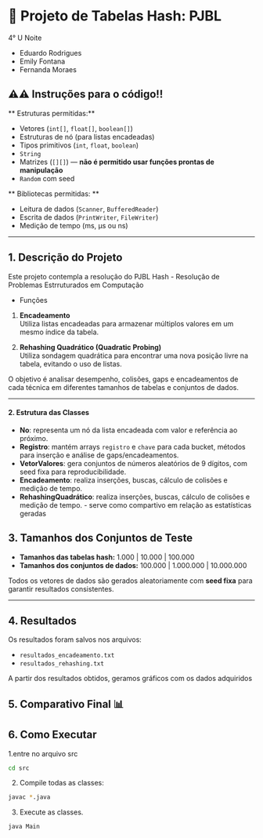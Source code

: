 
# 📂 Projeto de Tabelas Hash: PJBL

4° U Noite
- Eduardo Rodrigues
- Emily Fontana
- Fernanda Moraes

## ⚠️⚠️ Instruções para o código!!
** Estruturas permitidas:**
- Vetores (`int[]`, `float[]`, `boolean[]`)
- Estruturas de nó (para listas encadeadas)
- Tipos primitivos (`int`, `float`, `boolean`)
- `String`
- Matrizes (`[][]`) — **não é permitido usar funções prontas de manipulação**
- `Random` com seed

** Bibliotecas permitidas: **
- Leitura de dados (`Scanner`, `BufferedReader`)
- Escrita de dados (`PrintWriter`, `FileWriter`)
- Medição de tempo (ms, µs ou ns)

---

## 1. Descrição do Projeto

Este projeto contempla a resolução do PJBL Hash - Resolução de Problemas Estrruturados em Computação

- Funções

1. **Encadeamento**  
   Utiliza listas encadeadas para armazenar múltiplos valores em um mesmo índice da tabela.

2. **Rehashing Quadrático (Quadratic Probing)**  
   Utiliza sondagem quadrática para encontrar uma nova posição livre na tabela, evitando o uso de listas.

O objetivo é analisar desempenho, colisões, gaps e encadeamentos de cada técnica em diferentes tamanhos de tabelas e conjuntos de dados.

---

#### 2. Estrutura das Classes

- **No**: representa um nó da lista encadeada com valor e referência ao próximo.  
- **Registro**: mantém arrays `registro` e `chave` para cada bucket, métodos para inserção e análise de gaps/encadeamentos.  
- **VetorValores**: gera conjuntos de números aleatórios de 9 dígitos, com seed fixa para reproducibilidade.  
- **Encadeamento**: realiza inserções, buscas, cálculo de colisões e medição de tempo.
- **RehashingQuadrático**: realiza inserções, buscas, cálculo de colisões e medição de tempo. - serve como compartivo em relação as estatísticas geradas



## 3. Tamanhos dos Conjuntos de Teste

- **Tamanhos das tabelas hash:** 1.000 | 10.000 | 100.000  
- **Tamanhos dos conjuntos de dados:** 100.000 | 1.000.000 | 10.000.000  

Todos os vetores de dados são gerados aleatoriamente com **seed fixa** para garantir resultados consistentes.

---

## 4. Resultados

Os resultados foram salvos nos arquivos:

- `resultados_encadeamento.txt`  
- `resultados_rehashing.txt`

A partir dos resultados obtidos, geramos gráficos com os dados adquiridos




## 5. Comparativo Final 📊


## 6. Como Executar

1.entre no arquivo src

```bash
cd src
```

2. Compile todas as classes:

```bash
javac *.java

```
3. Execute as classes.

```bash
java Main

```




